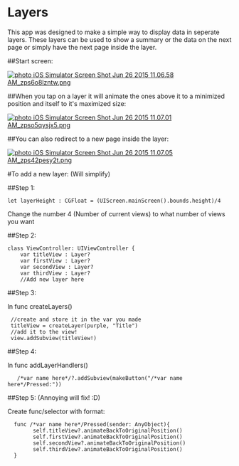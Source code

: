 # Layers

This app was designed to make a simple way to display data in seperate layers. These layers can be used to show a summary or the data on the next page or simply have the next page inside the layer.

##Start screen:

<a href="http://s357.photobucket.com/user/Zach_Eriksen/media/iOS%20Simulator%20Screen%20Shot%20Jun%2026%202015%2011.06.58%20AM_zps6o8lzntw.png.html" target="_blank"><img src="http://i357.photobucket.com/albums/oo13/Zach_Eriksen/iOS%20Simulator%20Screen%20Shot%20Jun%2026%202015%2011.06.58%20AM_zps6o8lzntw.png" border="0" alt=" photo iOS Simulator Screen Shot Jun 26 2015 11.06.58 AM_zps6o8lzntw.png"/></a>

##When you tap on a layer it will animate the ones above it to a minimized position and itself to it's maximized size:

<a href="http://s357.photobucket.com/user/Zach_Eriksen/media/iOS%20Simulator%20Screen%20Shot%20Jun%2026%202015%2011.07.01%20AM_zpso5qysjx5.png.html" target="_blank"><img src="http://i357.photobucket.com/albums/oo13/Zach_Eriksen/iOS%20Simulator%20Screen%20Shot%20Jun%2026%202015%2011.07.01%20AM_zpso5qysjx5.png" border="0" alt=" photo iOS Simulator Screen Shot Jun 26 2015 11.07.01 AM_zpso5qysjx5.png"/></a>

##You can also redirect to a new page inside the layer:

<a href="http://s357.photobucket.com/user/Zach_Eriksen/media/iOS%20Simulator%20Screen%20Shot%20Jun%2026%202015%2011.07.05%20AM_zps42pesy2t.png.html" target="_blank"><img src="http://i357.photobucket.com/albums/oo13/Zach_Eriksen/iOS%20Simulator%20Screen%20Shot%20Jun%2026%202015%2011.07.05%20AM_zps42pesy2t.png" border="0" alt=" photo iOS Simulator Screen Shot Jun 26 2015 11.07.05 AM_zps42pesy2t.png"/></a>

#To add a new layer: (Will simplify)

##Step 1:
```
let layerHeight : CGFloat = (UIScreen.mainScreen().bounds.height)/4
```
Change the number 4 (Number of current views) to what number of views you want

##Step 2:
```
class ViewController: UIViewController {
    var titleView : Layer?
    var firstView : Layer?
    var secondView : Layer?
    var thirdView : Layer?
    //Add new layer here
```
##Step 3:

In func createLayers()
```
 //create and store it in the var you made
 titleView = createLayer(purple, "Title")
 //add it to the view!
 view.addSubview(titleView!)
```
##Step 4:

In func addLayerHandlers()
```
   /*var name here*/?.addSubview(makeButton("/*var name here*/Pressed:"))
```
##Step 5: (Annoying will fix! :D)

Create func/selector with format:
```
  func /*var name here*/Pressed(sender: AnyObject){
        self.titleView?.animateBackToOriginalPosition()
        self.firstView?.animateBackToOriginalPosition()
        self.secondView?.animateBackToOriginalPosition()
        self.thirdView?.animateBackToOriginalPosition()
  }
``` 
  
